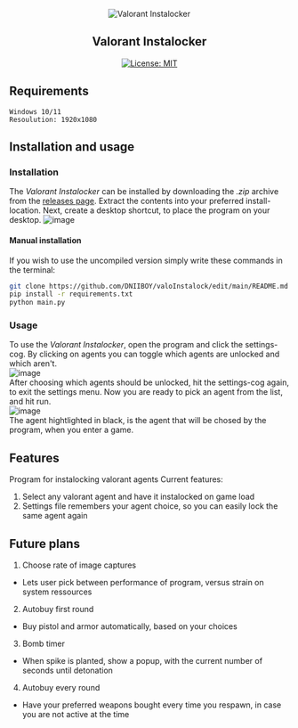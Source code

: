 <p align="center">
  <img src="https://user-images.githubusercontent.com/32793938/178528272-1dffe953-b681-4622-ade3-8f8b0b5bdfcc.png" alt="Valorant Instalocker"/>
</p>


<h2 align="center">Valorant Instalocker</h2>

<p align="center">
<a href="https://github.com/DNIIBOY/valoInstalock/blob/main/LICENSE"><img alt="License: MIT"></a>
</p>

## Requirements
```
Windows 10/11
Resoulution: 1920x1080
```


## Installation and usage

### Installation

The _Valorant Instalocker_ can be installed by downloading the _.zip_ archive from the <a href="https://github.com/DNIIBOY/valoInstalock/releases">releases page</a>.
Extract the contents into your preferred install-location. Next, create a desktop shortcut, to place the program on your desktop.
![image](https://user-images.githubusercontent.com/32793938/178540212-b5494df4-101f-47cc-a251-6834d2e0f8fb.png)

#### Manual installation
If you wish to use the uncompiled version simply write these commands in the terminal:
```sh
git clone https://github.com/DNIIBOY/valoInstalock/edit/main/README.md
pip install -r requirements.txt
python main.py
```


### Usage
To use the _Valorant Instalocker_, open the program and click the settings-cog. By clicking on agents you can toggle which agents are unlocked and which aren't.
<br>
![image](https://user-images.githubusercontent.com/32793938/178541096-16c6f3ae-9bdb-4737-9d08-c10ba8fdf896.png) <br>
After choosing which agents should be unlocked, hit the settings-cog again, to exit the settings menu.
Now you are ready to pick an agent from the list, and hit run.
<br>
![image](https://user-images.githubusercontent.com/32793938/178541992-050637f3-d34d-49ce-88a7-4cbea7f8985d.png) <br>
The agent hightlighted in black, is the agent that will be chosed by the program, when you enter a game.

## Features
Program for instalocking valorant agents
Current features:
1. Select any valorant agent and have it instalocked on game load
1. Settings file remembers your agent choice, so you can easily lock the same agent again

## Future plans
1. Choose rate of image captures
  - Lets user pick between performance of program, versus strain on system ressources
2. Autobuy first round
  - Buy pistol and armor automatically, based on your choices
3. Bomb timer
  - When spike is planted, show a popup, with the current number of seconds until detonation
4. Autobuy every round
  - Have your preferred weapons bought every time you respawn, in case you are not active at the time


